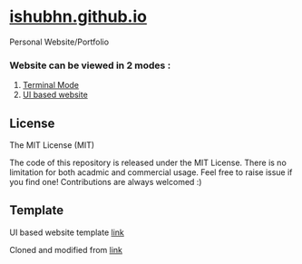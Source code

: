 # [ishubhn.github.io](ishubhn.github.io)

Personal Website/Portfolio

### Website can be viewed in 2 modes :
1. [Terminal Mode](http://ishubhn.github.io/)
2. [UI based website](https://ishubhn.github.io/uisite/)

<!-- 
<img src="https://raw.githubusercontent.com/ishubhn/ishubhn.github.io/master/uisite/images/uiBasedWebsite.png" height="100%" width="100%">

----

<img src="https://raw.githubusercontent.com/ishubhn/ishubhn.github.io/master/uisite/images/terminalWebsite.png" height="100%" width="100%"> -->

## License
 
The MIT License (MIT)


The code of this repository is released under the MIT License. There is no limitation for both acadmic and commercial usage.
Feel free to raise issue if you find one! Contributions are always welcomed :)

## Template

UI based website template [link](https://www.styleshout.com/free-templates/ceevee/)

Cloned and modified from [link](https://github.com/ajitr)
